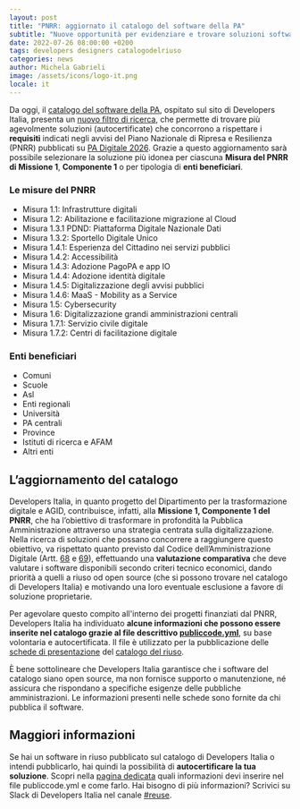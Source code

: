 ```yaml
---
layout: post
title: "PNRR: aggiornato il catalogo del software della PA"
subtitle: "Nuove opportunità per evidenziare e trovare soluzioni software in riuso utili al rispetto dei requisiti degli avvisi di PA digitale 2026."
date: 2022-07-26 08:00:00 +0200
tags: developers designers catalogodelriuso
categories: news
author: Michela Gabrieli
image: /assets/icons/logo-it.png
locale: it
---
```

Da oggi, il [catalogo del software della PA](https://developers.italia.it/it/software), ospitato sul sito di Developers Italia, presenta un [nuovo filtro di ricerca](https://developers.italia.it/it/search?pnrr=1), che permette di trovare più agevolmente soluzioni (autocertificate) che concorrono a rispettare i **requisiti** indicati negli avvisi del Piano Nazionale di Ripresa e Resilienza (PNRR) pubblicati su [PA Digitale 2026](https://padigitale2026.gov.it/). Grazie a questo aggiornamento sarà possibile selezionare la soluzione più idonea per ciascuna **Misura del PNRR di Missione 1**, **Componente 1** o per tipologia di **enti beneficiari**.

### Le misure del PNRR

- Misura 1.1: Infrastrutture digitali
- Misura 1.2: Abilitazione e facilitazione migrazione al Cloud
- Misura 1.3.1 PDND: Piattaforma Digitale Nazionale Dati
- Misura 1.3.2: Sportello Digitale Unico
- Misura 1.4.1: Esperienza del Cittadino nei servizi pubblici
- Misura 1.4.2: Accessibilità
- Misura 1.4.3: Adozione PagoPA e app IO
- Misura 1.4.4: Adozione identità digitale
- Misura 1.4.5: Digitalizzazione degli avvisi pubblici
- Misura 1.4.6: MaaS - Mobility as a Service
- Misura 1.5: Cybersecurity
- Misura 1.6: Digitalizzazione grandi amministrazioni centrali
- Misura 1.7.1: Servizio civile digitale
- Misura 1.7.2: Centri di facilitazione digitale

### Enti beneficiari

- Comuni
- Scuole
- Asl
- Enti regionali
- Università
- PA centrali
- Province
- Istituti di ricerca e AFAM
- Altri enti

## L’aggiornamento del catalogo

Developers Italia, in quanto progetto del Dipartimento per la trasformazione digitale e AGID, contribuisce, infatti, alla **Missione 1, Componente 1 del PNRR**, che ha l’obiettivo di trasformare in profondità la Pubblica Amministrazione attraverso una strategia centrata sulla digitalizzazione. 
Nella ricerca di soluzioni che possano concorrere a raggiungere questo obiettivo, va rispettato quanto previsto dal Codice dell’Amministrazione Digitale (Artt. [68](https://docs.italia.it/italia/piano-triennale-ict/codice-amministrazione-digitale-docs/it/v2021-07-30/_rst/capo_VI-articolo_68.html) e [69](https://docs.italia.it/italia/piano-triennale-ict/codice-amministrazione-digitale-docs/it/v2021-07-30/_rst/capo_VI-articolo_69.html)), effettuando una **valutazione comparativa** che deve valutare i software disponibili secondo criteri tecnico economici, dando priorità a quelli a riuso od open source (che si possono trovare nel catalogo di Developers Italia) e motivando una loro eventuale esclusione a favore di soluzione proprietarie.

Per agevolare questo compito all'interno dei progetti finanziati dal PNRR, Developers Italia ha individuato **alcune informazioni che possono essere inserite nel catalogo grazie al file descrittivo [publiccode.yml](https://yml.publiccode.tools)**, su base volontaria e autocertificata. Il file è utilizzato per la pubblicazione delle [schede di presentazione](https://developers.italia.it/it/search?type=software_reuse&sort_by=release_date&page=0) del [catalogo del riuso](https://developers.italia.it/it/software).

È bene sottolineare che Developers Italia garantisce che i software del catalogo siano open source, ma non fornisce supporto o manutenzione, né assicura che rispondano a specifiche esigenze delle pubbliche amministrazioni. Le informazioni presenti nelle schede sono fornite da chi pubblica il software.

## Maggiori informazioni 

Se hai un software in riuso pubblicato sul catalogo di Developers Italia o intendi pubblicarlo, hai quindi la possibilità di **autocertificare la tua soluzione**. Scopri nella [pagina dedicata](https://developers.italia.it/it/riuso/pubblicazione#istruzioni) quali informazioni devi inserire nel file publiccode.yml e come farlo. Hai bisogno di più informazioni? Scrivici su Slack di Developers Italia nel canale [#reuse](https://developersitalia.slack.com/archives/CJRSS5S9W).



























